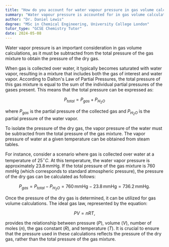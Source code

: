 ```yaml
---
title: "How do you account for water vapour pressure in gas volume calculations?"
summary: "Water vapour pressure is accounted for in gas volume calculations by subtracting it from the total pressure of the gas mixture."
author: "Dr. Daniel Lewis"
degree: "MSc in Chemical Engineering, University College London"
tutor_type: "GCSE Chemistry Tutor"
date: 2024-05-08
---
```


Water vapor pressure is an important consideration in gas volume calculations, as it must be subtracted from the total pressure of the gas mixture to obtain the pressure of the dry gas.

When gas is collected over water, it typically becomes saturated with water vapor, resulting in a mixture that includes both the gas of interest and water vapor. According to Dalton's Law of Partial Pressures, the total pressure of this gas mixture is equal to the sum of the individual partial pressures of the gases present. This means that the total pressure can be expressed as:

$$
P_{total} = P_{gas} + P_{H_2O}
$$

where $P_{gas}$ is the partial pressure of the collected gas and $P_{H_2O}$ is the partial pressure of the water vapor.

To isolate the pressure of the dry gas, the vapor pressure of the water must be subtracted from the total pressure of the gas mixture. The vapor pressure of water at a given temperature can be obtained from steam tables. 

For instance, consider a scenario where gas is collected over water at a temperature of $25^\circ C$. At this temperature, the water vapor pressure is approximately $23.8 \, \text{mmHg}$. If the total pressure of the gas mixture is $760 \, \text{mmHg}$ (which corresponds to standard atmospheric pressure), the pressure of the dry gas can be calculated as follows:

$$
P_{gas} = P_{total} - P_{H_2O} = 760 \, \text{mmHg} - 23.8 \, \text{mmHg} = 736.2 \, \text{mmHg}.
$$

Once the pressure of the dry gas is determined, it can be utilized for gas volume calculations. The ideal gas law, represented by the equation:

$$
PV = nRT,
$$

provides the relationship between pressure ($P$), volume ($V$), number of moles ($n$), the gas constant ($R$), and temperature ($T$). It is crucial to ensure that the pressure used in these calculations reflects the pressure of the dry gas, rather than the total pressure of the gas mixture.
    
